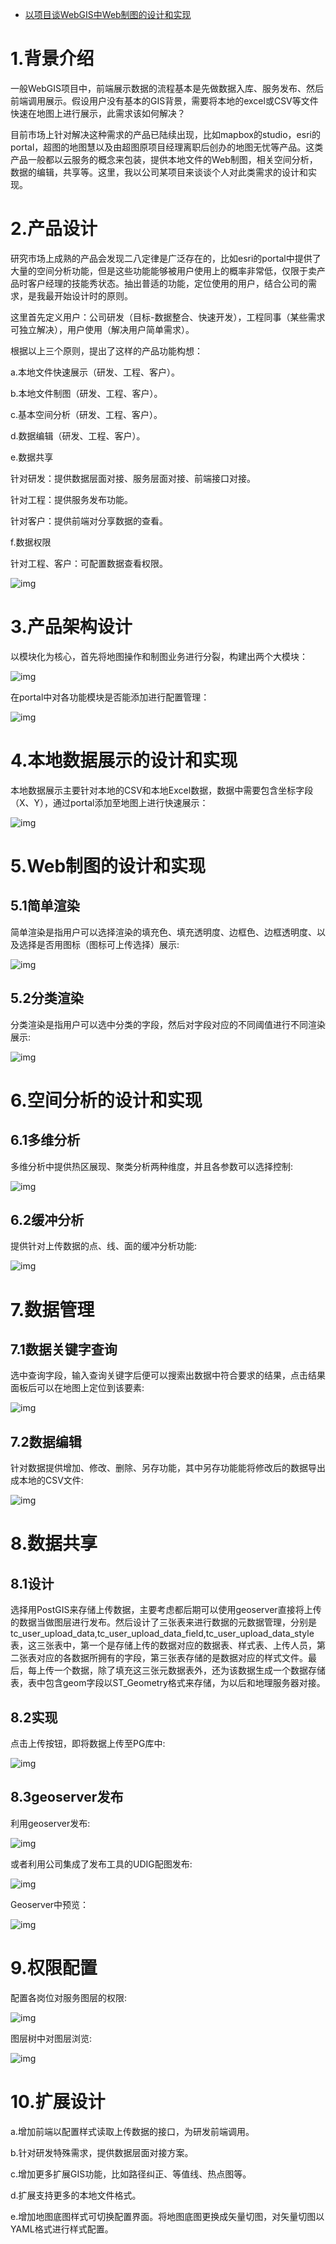 - [以项目谈WebGIS中Web制图的设计和实现](https://www.cnblogs.com/naaoveGIS/p/6029836.html)

# 1.背景介绍

一般WebGIS项目中，前端展示数据的流程基本是先做数据入库、服务发布、然后前端调用展示。假设用户没有基本的GIS背景，需要将本地的excel或CSV等文件快速在地图上进行展示，此需求该如何解决？

目前市场上针对解决这种需求的产品已陆续出现，比如mapbox的studio，esri的portal，超图的地图慧以及由超图原项目经理离职后创办的地图无忧等产品。这类产品一般都以云服务的概念来包装，提供本地文件的Web制图，相关空间分析，数据的编辑，共享等。这里，我以公司某项目来谈谈个人对此类需求的设计和实现。

# 2.产品设计

研究市场上成熟的产品会发现二八定律是广泛存在的，比如esri的portal中提供了大量的空间分析功能，但是这些功能能够被用户使用上的概率非常低，仅限于卖产品时客户经理的技能秀状态。抽出普适的功能，定位使用的用户，结合公司的需求，是我最开始设计时的原则。

这里首先定义用户：公司研发（目标-数据整合、快速开发），工程同事（某些需求可独立解决），用户使用（解决用户简单需求）。

根据以上三个原则，提出了这样的产品功能构想：

a.本地文件快速展示（研发、工程、客户）。

b.本地文件制图（研发、工程、客户）。

c.基本空间分析（研发、工程、客户）。

d.数据编辑（研发、工程、客户）。

e.数据共享

针对研发：提供数据层面对接、服务层面对接、前端接口对接。

针对工程：提供服务发布功能。

针对客户：提供前端对分享数据的查看。

f.数据权限

针对工程、客户：可配置数据查看权限。

 ![img](https://images2015.cnblogs.com/blog/656746/201611/656746-20161104124019065-1503208218.png)

# 3.产品架构设计

以模块化为核心，首先将地图操作和制图业务进行分裂，构建出两个大模块：

 ![img](https://images2015.cnblogs.com/blog/656746/201611/656746-20161104124037471-1715925447.png)

在portal中对各功能模块是否能添加进行配置管理：

 ![img](https://images2015.cnblogs.com/blog/656746/201611/656746-20161104124046924-1038284551.png)

# 4.本地数据展示的设计和实现

本地数据展示主要针对本地的CSV和本地Excel数据，数据中需要包含坐标字段（X、Y），通过portal添加至地图上进行快速展示：

 ![img](https://images2015.cnblogs.com/blog/656746/201611/656746-20161104124057236-1174955879.png)

# 5.Web制图的设计和实现

## 5.1简单渲染

简单渲染是指用户可以选择渲染的填充色、填充透明度、边框色、边框透明度、以及选择是否用图标（图标可上传选择）展示:

 ![img](https://images2015.cnblogs.com/blog/656746/201611/656746-20161104124111627-1409393897.png)

## 5.2分类渲染

分类渲染是指用户可以选中分类的字段，然后对字段对应的不同阈值进行不同渲染展示:

 ![img](https://images2015.cnblogs.com/blog/656746/201611/656746-20161104124129158-727131863.png)

# 6.空间分析的设计和实现

## 6.1多维分析

多维分析中提供热区展现、聚类分析两种维度，并且各参数可以选择控制:

 ![img](https://images2015.cnblogs.com/blog/656746/201611/656746-20161104124154143-487636804.png)

## 6.2缓冲分析

提供针对上传数据的点、线、面的缓冲分析功能:

 ![img](https://images2015.cnblogs.com/blog/656746/201611/656746-20161104124204846-2106955876.png)

# 7.数据管理

## 7.1数据关键字查询

选中查询字段，输入查询关键字后便可以搜索出数据中符合要求的结果，点击结果面板后可以在地图上定位到该要素: 

 ![img](https://images2015.cnblogs.com/blog/656746/201611/656746-20161104124231815-1870305147.png)

## 7.2数据编辑

针对数据提供增加、修改、删除、另存功能，其中另存功能能将修改后的数据导出成本地的CSV文件:

 ![img](https://images2015.cnblogs.com/blog/656746/201611/656746-20161104124249377-628794157.png)

# 8.数据共享

## 8.1设计

选择用PostGIS来存储上传数据，主要考虑都后期可以使用geoserver直接将上传的数据当做图层进行发布。然后设计了三张表来进行数据的元数据管理，分别是tc_user_upload_data,tc_user_upload_data_field,tc_user_upload_data_style表，这三张表中，第一个是存储上传的数据对应的数据表、样式表、上传人员，第二张表对应的各数据所拥有的字段，第三张表存储的是数据对应的样式文件。最后，每上传一个数据，除了填充这三张元数据表外，还为该数据生成一个数据存储表，表中包含geom字段以ST_Geometry格式来存储，为以后和地理服务器对接。

## 8.2实现

点击上传按钮，即将数据上传至PG库中:

 ![img](https://images2015.cnblogs.com/blog/656746/201611/656746-20161104124335518-1807516662.png)

## 8.3geoserver发布

利用geoserver发布:

 ![img](https://images2015.cnblogs.com/blog/656746/201611/656746-20161104124346236-1617137731.png)

或者利用公司集成了发布工具的UDIG配图发布:

 ![img](https://images2015.cnblogs.com/blog/656746/201611/656746-20161104124415971-1768500265.png)

Geoserver中预览：

 ![img](https://images2015.cnblogs.com/blog/656746/201611/656746-20161104124445377-769443546.png)

# 9.权限配置

配置各岗位对服务图层的权限:

 ![img](https://images2015.cnblogs.com/blog/656746/201611/656746-20161104124501143-2057138118.png)

图层树中对图层浏览:

 ![img](https://images2015.cnblogs.com/blog/656746/201611/656746-20161104124516252-1376151398.png)

# 10.扩展设计

a.增加前端以配置样式读取上传数据的接口，为研发前端调用。

b.针对研发特殊需求，提供数据层面对接方案。

c.增加更多扩展GIS功能，比如路径纠正、等值线、热点图等。

d.扩展支持更多的本地文件格式。

e.增加地图底图样式可切换配置界面。将地图底图更换成矢量切图，对矢量切图以YAML格式进行样式配置。
